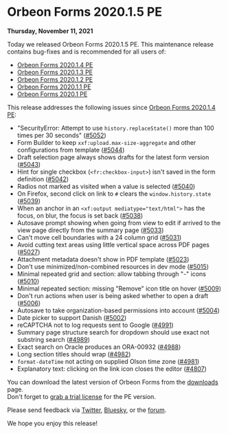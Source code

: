 # Orbeon Forms 2020.1.5 PE

__Thursday, November 11, 2021__

Today we released Orbeon Forms 2020.1.5 PE. This maintenance release contains bug-fixes and is recommended for all users of:

- [Orbeon Forms 2020.1.4 PE](orbeon-forms-2020.1.4.md)
- [Orbeon Forms 2020.1.3 PE](orbeon-forms-2020.1.3.md)
- [Orbeon Forms 2020.1.2 PE](orbeon-forms-2020.1.2.md)
- [Orbeon Forms 2020.1.1 PE](orbeon-forms-2020.1.1.md) 
- [Orbeon Forms 2020.1 PE](orbeon-forms-2020.1.md)

This release addresses the following issues since [Orbeon Forms 2020.1.4 PE](orbeon-forms-2020.1.4.md):

- "SecurityError: Attempt to use `history.replaceState()` more than 100 times per 30 seconds" ([\#5052](https://github.com/orbeon/orbeon-forms/issues/5052))
- Form Builder to keep `xxf:upload.max-size-aggregate` and other configurations from template ([\#5044](https://github.com/orbeon/orbeon-forms/issues/5044))
- Draft selection page always shows drafts for the latest form version ([\#5043](https://github.com/orbeon/orbeon-forms/issues/5043))
- Hint for single checkbox (`<fr:checkbox-input>`) isn't saved in the form definition ([\#5042](https://github.com/orbeon/orbeon-forms/issues/5042))
- Radios not marked as visited when a value is selected ([\#5040](https://github.com/orbeon/orbeon-forms/issues/5040))
- On Firefox, second click on link to `#` clears the `window.history.state` ([\#5039](https://github.com/orbeon/orbeon-forms/issues/5039))
- When an anchor in an `<xf:output mediatype="text/html">` has the focus, on blur, the focus is set back ([\#5038](https://github.com/orbeon/orbeon-forms/issues/5038))
- Autosave prompt showing when going from view to edit if arrived to the view page directly from the summary page ([\#5033](https://github.com/orbeon/orbeon-forms/issues/5033))
- Can't move cell boundaries with a 24 column grid ([\#5031](https://github.com/orbeon/orbeon-forms/issues/5031))
- Avoid cutting text areas using little vertical space across PDF pages ([\#5027](https://github.com/orbeon/orbeon-forms/issues/5027))
- Attachment metadata doesn't show in PDF template ([\#5023](https://github.com/orbeon/orbeon-forms/issues/5023))
- Don't use minimized/non-combined resources in dev mode ([\#5015](https://github.com/orbeon/orbeon-forms/issues/5015))
- Minimal repeated grid and section: allow tabbing through "-" icons ([\#5010](https://github.com/orbeon/orbeon-forms/issues/5010))
- Minimal repeated section: missing "Remove" icon title on hover ([\#5009](https://github.com/orbeon/orbeon-forms/issues/5009))
- Don't run actions when user is being asked whether to open a draft ([\#5006](https://github.com/orbeon/orbeon-forms/issues/5006))
- Autosave to take organization-based permissions into account ([\#5004](https://github.com/orbeon/orbeon-forms/issues/5004))
- Date picker to support Danish ([\#5002](https://github.com/orbeon/orbeon-forms/issues/5002))
- reCAPTCHA not to log requests sent to Google ([\#4991](https://github.com/orbeon/orbeon-forms/issues/4991))
- Summary page structure search for dropdown should use exact not substring search ([\#4989](https://github.com/orbeon/orbeon-forms/issues/4989))
- Exact search on Oracle produces an ORA-00932 ([\#4988](https://github.com/orbeon/orbeon-forms/issues/4988))
- Long section titles should wrap ([\#4982](https://github.com/orbeon/orbeon-forms/issues/4982))
- `format-dateTime` not acting on supplied Olson time zone ([\#4981](https://github.com/orbeon/orbeon-forms/issues/4981))
- Explanatory text: clicking on the link icon closes the editor ([\#4807](https://github.com/orbeon/orbeon-forms/issues/4807))

You can download the latest version of Orbeon Forms from the [downloads](https://www.orbeon.com/download) page.  
Don't forget to [grab a trial license](https://prod.orbeon.com/prod/fr/orbeon/register/new) for the PE version.

Please send feedback via [Twitter](https://twitter.com/orbeon), [Bluesky](https://bsky.app/profile/orbeon.bsky.social), or the [forum](https://groups.google.com/g/orbeon).

We hope you enjoy this release!
